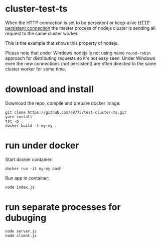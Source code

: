 # cluster-test-ts

When the HTTP connection is set to be persistent or keep-alive 
[HTTP persistent connection](https://en.wikipedia.org/wiki/HTTP_persistent_connection)
the master process of nodejs cluster is sending all request to the same cluster worker.

This is the example that shows this property of nodejs.

Please note that under Windows nodejs is not using naive `round-robin` approach for distributing 
requests so it's not easy seen. Under Windows even the new connections (not persistent) are often 
directed to the same cluster worker for some time.

# download and install
Download the repo, compile and prepare docker image:

```
git clone https://github.com/a8775/test-cluster-ts.git
yarn install
tsc -p .
docker build -t my-my .
```

# run under docker
Start docker container:
```
docker run -it my-my bash
```

Run app in container:
```
node index.js
```

# run separate processes for dubuging

```
node server.js
node client.js
```


